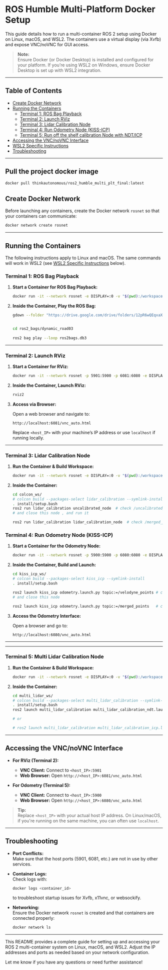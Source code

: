 # ROS Humble Multi-Platform Docker Setup

This guide details how to run a multi-container ROS 2 setup using Docker on Linux, macOS, and WSL2. The containers use a virtual display (via Xvfb) and expose VNC/noVNC for GUI access.

> **Note:**  
> Ensure Docker (or Docker Desktop) is installed and configured for your platform. If you’re using WSL2 on Windows, ensure Docker Desktop is set up with WSL2 integration.

---

## Table of Contents

- [Create Docker Network](#create-docker-network)
- [Running the Containers](#running-the-containers)
  - [Terminal 1: ROS Bag Playback](#terminal-1-ros-bag-playback)
  - [Terminal 2: Launch RViz](#terminal-2-launch-rviz)
  - [Terminal 3: Lidar Calibration Node](#terminal-3-lidar-calibration-node)
  - [Terminal 4: Run Odometry Node (KISS-ICP)](#terminal-4-run-odometry-node-kiss-icp)
  - [Terminal 5: Run off the shelf calibration Node with NDT/ICP ](#terminal-5-run-calibration-node-ndt-icp)
- [Accessing the VNC/noVNC Interface](#accessing-the-vncnovnc-interface)
- [WSL2 Specific Instructions](#wsl2-specific-instructions)
- [Troubleshooting](#troubleshooting)

---

## Pull the project docker image

```bash
docker pull thinkautonomous/ros2_humble_multi_plt_final:latest
```

## Create Docker Network

Before launching any containers, create the Docker network `rosnet` so that your containers can communicate:

```bash
docker network create rosnet
```

---

## Running the Containers

The following instructions apply to Linux and macOS. The same commands will work in WSL2 (see [WSL2 Specific Instructions](#wsl2-specific-instructions) below).

### Terminal 1: ROS Bag Playback

1. **Start a Container for ROS Bag Playback:**

   ```bash
   docker run -it --network rosnet -e DISPLAY=:0 -v "$(pwd):/workspace/" thinkautonomous/ros2_humble_multi_plt_final:latest
   ```

2. **Inside the Container, Play the ROS Bag:**

   ```bash
   gdown --folder "https://drive.google.com/drive/folders/12pR6wQEqxaXjcPqfb802WWwhzXz9_Ayw?usp=sharing"

   
   cd ros2_bags/dynamic_road03
    
   ros2 bag play --loop ros2bags.db3
   ```

---
### Terminal 2: Launch RViz

1. **Start a Container for RViz:**

   ```bash
   docker run -it --network rosnet -p 5901:5900 -p 6081:6080 -e DISPLAY=:0 -v "$(pwd):/workspace/" thinkautonomous/ros2_humble_multi_plt_final:latest
   ```

2. **Inside the Container, Launch RViz:**

   ```bash
   rviz2
   ```

3. **Access via Browser:**

   Open a web browser and navigate to:

   ```
   http://localhost:6081/vnc_auto.html
   
   ```
   Replace `<host_IP>` with your machine’s IP address or use `localhost` if running locally.

---

### Terminal 3: Lidar Calibration Node

1. **Run the Container & Build Workspace:**

   ```bash
   docker run -it --network rosnet -e DISPLAY=:0 -v "$(pwd):/workspace/" thinkautonomous/ros2_humble_multi_plt_final:latest
   ```

2. **Inside the Container:**

   ```bash
   cd colcon_ws/
   # colcon build --packages-select lidar_calibration --symlink-install
   . install/setup.bash
   ros2 run lidar_calibration uncalibrated_node  # check /uncalibrated_points topic in rviz
   # and close this node , and run it
   ```
   ```bash
   ros2 run lidar_calibration lidar_calibration_node  # check /merged_points topic in rviz
   ```

### Terminal 4: Run Odometry Node (KISS-ICP)

1. **Start a Container for the Odometry Node:**

   ```bash
   docker run -it --network rosnet -p 5900:5900 -p 6080:6080 -e DISPLAY=:0 -v "$(pwd):/workspace/" thinkautonomous/ros2_humble_multi_plt_final:latest
   ```

2. **Inside the Container, Build and Launch:**

   ```bash
   cd kiss_icp_ws/
   # colcon build --packages-select kiss_icp --symlink-install
   . install/setup.bash

   ros2 launch kiss_icp odometry.launch.py topic:=/velodyne_points # check the rviz trajectory
   # and close this node 
   ```
   ```bash
   ros2 launch kiss_icp odometry.launch.py topic:=/merged_points   # check the rviz trajectory
   ```
3. **Access the Odometry Interface:**

   Open a browser and go to:
   ```
   http://localhost:6080/vnc_auto.html
   ```

---
---
### Terminal 5: Multi Lidar Calibration Node

1. **Run the Container & Build Workspace:**

   ```bash
   docker run -it --network rosnet -e DISPLAY=:0 -v "$(pwd):/workspace/" thinkautonomous/ros2_humble_multi_plt_final:latest
   ```

2. **Inside the Container:**

   ```bash
   cd multi_lidar_ws/
   # colcon build --packages-select multi_lidar_calibration --symlink-install
   . install/setup.bash
   ros2 launch multi_lidar_calibration multi_lidar_calibration_ndt.launch.xml

   # or 

   # ros2 launch multi_lidar_calibration multi_lidar_calibration_icp.launch.xml
   ```

---



## Accessing the VNC/noVNC Interface

- **For RViz (Terminal 2):**
  - **VNC Client:** Connect to `<host_IP>:5901`
  - **Web Browser:** Open `http://<host_IP>:6081/vnc_auto.html`

- **For Odometry (Terminal 5):**
  - **VNC Client:** Connect to `<host_IP>:5900`
  - **Web Browser:** Open `http://<host_IP>:6080/vnc_auto.html`

> **Tip:**  
> Replace `<host_IP>` with your actual host IP address. On Linux/macOS, if you're running on the same machine, you can often use `localhost`.

---


## Troubleshooting

- **Port Conflicts:**  
  Make sure that the host ports (5901, 6081, etc.) are not in use by other services.

- **Container Logs:**  
  Check logs with:
  ```bash
  docker logs <container_id>
  ```
  to troubleshoot startup issues for Xvfb, x11vnc, or websockify.

- **Networking:**  
  Ensure the Docker network `rosnet` is created and that containers are connected properly:
  ```bash
  docker network ls
  ```

---

This README provides a complete guide for setting up and accessing your ROS 2 multi-container system on Linux, macOS, and WSL2. Adjust the IP addresses and ports as needed based on your network configuration. 

Let me know if you have any questions or need further assistance!